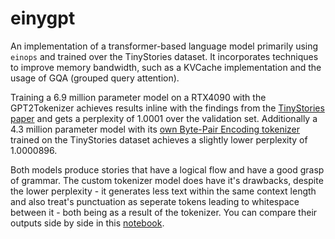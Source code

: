 # einygpt

An implementation of a transformer-based language model primarily using `einops` and trained over the TinyStories dataset. It incorporates techniques to improve memory bandwidth, such as a KVCache implementation and the usage of GQA (grouped query attention).

Training a 6.9 million parameter model on a RTX4090 with the GPT2Tokenizer achieves results inline with the findings from the [TinyStories paper](https://arxiv.org/pdf/2305.07759) and gets a perplexity of 1.0001 over the validation set. Additionally a 4.3 million parameter model with its [own Byte-Pair Encoding tokenizer](tiny_tokenizer.py) trained on the TinyStories dataset achieves a slightly lower perplexity of 1.0000896.

Both models produce stories that have a logical flow and have a good grasp of grammar. The custom tokenizer model does have it's drawbacks, despite the lower perplexity - it generates less text within the same context length and also treat's punctuation as seperate tokens leading to whitespace between it - both being as a result of the tokenizer. You can compare their outputs side by side in this [notebook](perplexity.ipynb).